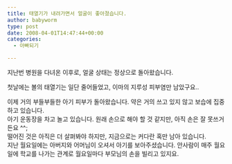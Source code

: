 ```yaml
---
title: 태열기가 내려가면서 얼굴이 좋아졌습니다.
author: babyworm
type: post
date: 2008-04-01T14:47:44+00:00
categories:
  - 아빠되기

---
```

지난번 병원을 다녀온 이후로, 얼굴 상태는 정상으로 돌아왔습니다.

첫날에는 볼의 태열기는 일단 줄어들었고, 이마의 지루성 피부염만 남았구요..

이제 거의 부들부들한 아기 피부가 돌아왔습니다. 약은 거의 쓰고 있지 않고 보습에 집중하고 있습니다.  
아기 운동장을 차고 놀고 있습니다. 원래 손으로 해야 할 것 같지만, 아직 손은 잘 못쓰거든요 ^^;  
떨어진 것은 아직은 더 살펴봐야 하지만, 지금으로는 커다란 혹만 남아 있습니다.  
지난 월요일에는 아버지와 어머님이 오셔서 아기를 보아주셨습니다. 안사람이 매주 월요일에 학교를 나가는 관계로 월요일마다 부모님의 손을 빌리고 있지요.

&nbsp;